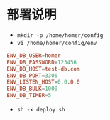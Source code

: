 # 部署说明

- `mkdir -p /home/homer/config`
- `vi /home/homer/config/env`
```conf
ENV_DB_USER=homer
ENV_DB_PASSWORD=123456
ENV_DB_HOST=test-db.com
ENV_DB_PORT=3306
ENV_LISTEN_HOST=0.0.0.0
ENV_DB_BULK=1000
ENV_DB_TIMER=5
```
- `sh -x deploy.sh`
